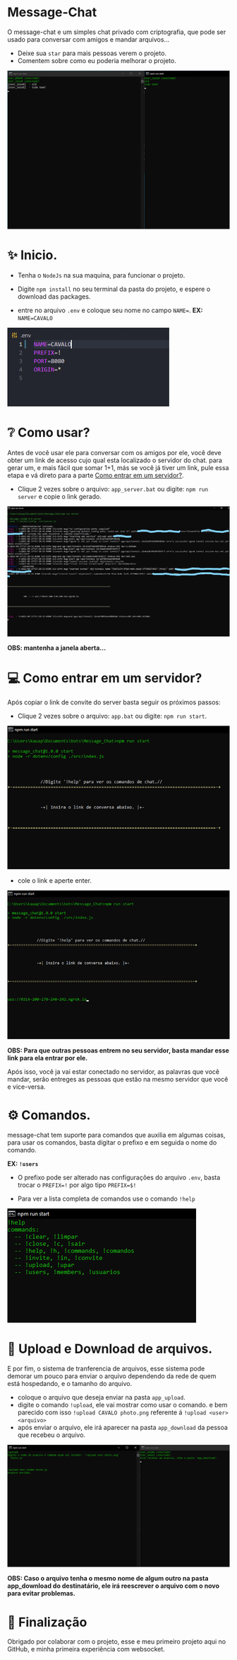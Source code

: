 # Message-Chat

O message-chat e um simples chat privado com criptografia, que pode ser usado para conversar com amigos e mandar arquivos...

* Deixe sua ```star``` para mais pessoas verem o projeto.
* Comentem sobre como eu poderia melhorar o projeto.

![chats](./assets/chat.png)

# ✨ Inicio.

* Tenha o ```NodeJs``` na sua maquina, para funcionar o projeto. 

* Digite ```npm install``` no seu terminal da pasta do projeto, e espere o download das packages.

* entre no arquivo ```.env``` e coloque seu nome no campo ```NAME=```.  **EX:** ```NAME=CAVALO```

![ENV](./assets/ENV.png)

# ❔ Como usar?

Antes de você usar ele para conversar com os amigos por ele, você deve obter um link de acesso cujo qual esta localizado o servidor do chat.
para gerar um, e mais fácil que somar 1+1, más se você já tiver um link, pule essa etapa e vá direto para a parte [Como entrar em um servidor?](https://github.com/KauaAmaroPires/Message_Chat/blob/main/README.md#-como-entrar-em-um-servidor).

* Clique 2 vezes sobre o arquivo: ```app_server.bat``` ou digite: ```npm run server``` e copie o link gerado.

![server](./assets/server.jpg)

**OBS: mantenha a janela aberta...**

# 💻 Como entrar em um servidor?

Após copiar o link de convite do server basta seguir os próximos passos:

* Clique 2 vezes sobre o arquivo: ```app.bat``` ou digite: ```npm run start```.

![client](./assets/client.png)

* cole o link e aperte enter.

![link](./assets/link.png)

**OBS: Para que outras pessoas entrem no seu servidor, basta mandar esse link para ela entrar por ele.**

Após isso, você ja vai estar conectado no servidor, as palavras que você mandar, serão entreges as pessoas que estão na mesmo servidor que você e vice-versa.

# ⚙ Comandos.

message-chat tem suporte para comandos que auxilia em algumas coisas, para usar os comandos, basta digitar o prefixo e em seguida o nome do comando.

**EX: ```!users```**

* O prefixo pode ser alterado nas configurações do arquivo ```.env```, basta trocar o ```PREFIX=!``` por algo tipo ```PREFIX=$!``` 

* Para ver a lista completa de comandos use o comando ```!help```

![commands](./assets/commands.png)

# 📨 Upload e Download de arquivos.

E por fim, o sistema de tranferencia de arquivos, esse sistema pode demorar um pouco para enviar o arquivo dependendo da rede de quem está hospedando, e o tamanho do arquivo.

* coloque o arquivo que deseja enviar na pasta ```app_upload```.
* digite o comando ```!upload```, ele vai mostrar como usar o comando. e bem parecido com isso ```!upload CAVALO photo.png``` referente á ```!upload <user> <arquivo>```
* após enviar o arquivo, ele irá aparecer na pasta ```app_download``` da pessoa que recebeu o arquivo.

![upload&download.png](./assets/upload%26download.png)

**OBS: Caso o arquivo tenha o mesmo nome de algum outro na pasta app_download do destinatário, ele irá reescrever o arquivo com o novo para evitar problemas.**

# 🌟 Finalização

Obrigado por colaborar com o projeto, esse e meu primeiro projeto aqui no GitHub, e minha primeira experiência com websocket.

